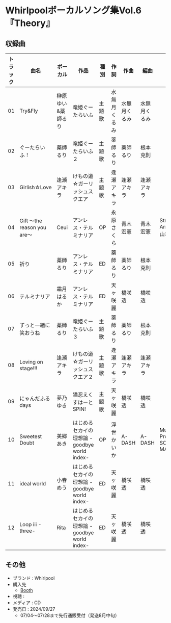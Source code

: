 # Whirlpoolボーカルソング集Vol.6『Theory』

## 収録曲

| トラック | 曲名 | ボーカル | 作品 | 種別 | 作詞 | 作曲 | 編曲 | その他 | 年 |
|---|---|---|---|---|---|---|---|---|---|
| 01 | Try&Fly | 榊原ゆい&薬師るり | 竜姫ぐーたらいふ | 主題歌 | 水無月くるみ | 水無月くるみ | 水無月くるみ |  | 2020 | 
| 02 | ぐーたらいふ！ | 薬師るり | 竜姫ぐーたらいふ２ | 主題歌 | 薬師るり | 薬師るり | 根本克則 |  | 2021 | 
| 03 | Girlish☆Love | 逢瀬アキラ | けもの道☆ガーリッシュスクエア | 主題歌 | 逢瀬アキラ | 逢瀬アキラ | 逢瀬アキラ |  | 2021 | 
| 04 | Gift ～the reason you are～ | Ceui | アンレス・テルミナリア | OP | 永原さくら | 青木宏憲 | 青木宏憲 | Strings Arrangement: 山本慶太朗 | 2022 | 
| 05 | 祈り | 薬師るり | アンレス・テルミナリア | ED | 薬師るり | 薬師るり | 根本克則 |  | 2022 | 
| 06 | テルミナリア | 霜月はるか | アンレス・テルミナリア | ED | 天ヶ咲麗 | 橋咲透 | 橋咲透 |  | 2022 | 
| 07 | ずっと一緒に笑おうね | 薬師るり | 竜姫ぐーたらいふ３ | 主題歌 | 薬師るり | 薬師るり | 根本克則 |  | 2022 | 
| 08 | Loving on stage!!! | 逢瀬アキラ | けもの道☆ガーリッシュスクエア２ | 主題歌 | 逢瀬アキラ | 逢瀬アキラ | 逢瀬アキラ |  | 2023 | 
| 09 | にゃんだふるdays | 夢乃ゆき | 猫忍えくすはーとSPIN! | 主題歌 | 天ヶ咲麗 | 橋咲透 | 橋咲透 |  | 2023 | 
| 10 | Sweetest Doubt | 美郷あき | はじめるセカイの理想論 -goodbye world index- | OP | 浮世かいか | A-DASH | A-DASH | Music Production: SONO MAKERS | 2024 | 
| 11 | ideal world | 小春めう | はじめるセカイの理想論 -goodbye world index- | ED | 天ヶ咲麗 | 橋咲透 | 橋咲透 |  | 2024 | 
| 12 | Loop iii -three- | Rita | はじめるセカイの理想論 -goodbye world index- | ED | 天ヶ咲麗 | 橋咲透 | 橋咲透 |  | 2024 | 

## その他

- ブランド : Whirlpool
- 購入先
    - [Booth](https://booth.pm/ja/items/5887076)
- 視聴 : 
- メディア : CD
- 発売日 : 2024/09/27
    - 07/04～07/28まで先行通販受付（発送8月中旬）